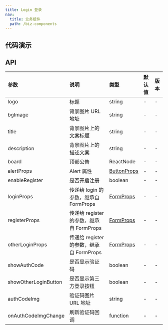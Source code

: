 ```yaml
---
title: Login 登录
nav:
  title: 业务组件
  path: /biz-components
---
```


## 代码演示

<code src="./demo/basic.tsx" title="基本"></code>

<code src="./demo/otherLogin.tsx" title="第三方登录"></code>

<code src="./demo/with-alert.tsx" title="警告提示"></code>

<code src="./demo/activate.tsx" title="用户激活"></code>

<code src="./demo/authCode.tsx" title="登录验证码"></code>

<code src="./demo/bg-image.tsx" title="背景图片"></code>

## API

| 参数 | 说明 | 类型 | 默认值 | 版本 |
| :-- | :-- | :-- | :-- | :-- |
| logo | 标题 | string | - | - |
| bgImage | 背景图片 URL 地址 | string | - | - |
| title | 背景图片上的文案标题 | string | - | - |
| description | 背景图片上的描述文案 | string | - | - |
| board | 顶部公告 | ReactNode | - | - |
| alertProps | Alert 属性 | [ButtonProps](https://ant.design/components/alert-cn/#API) | - | - |
| enableRegister | 是否开启注册 | boolean | - | - |
| loginProps | 传递给 login 的参数，继承自 FormProps | [FormProps](https://ant.design/components/form-cn/#API) | - | - |
| registerProps | 传递给 register 的参数，继承自 FormProps | [FormProps](https://ant.design/components/form-cn/#API) | - | - |
| otherLoginProps | 传递给 register 的参数，继承自 FormProps | [FormProps](https://ant.design/components/form-cn/#API) | - | - |
| showAuthCode | 是否显示验证码 | boolean | - | - |
| showOtherLoginButton | 是否显示第三方登录按钮 | boolean | - | - |
| authCodeImg | 验证码图片 URL 地址 | string | - | - |
| onAuthCodeImgChange | 刷新验证码回调 | function | - | - |
